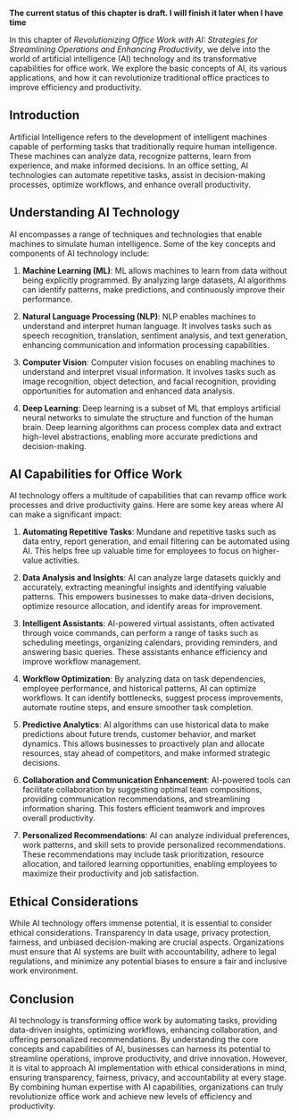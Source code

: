 **The current status of this chapter is draft. I will finish it later when I have time**

In this chapter of *Revolutionizing Office Work with AI: Strategies for Streamlining Operations and Enhancing Productivity*, we delve into the world of artificial intelligence (AI) technology and its transformative capabilities for office work. We explore the basic concepts of AI, its various applications, and how it can revolutionize traditional office practices to improve efficiency and productivity.

Introduction
------------

Artificial Intelligence refers to the development of intelligent machines capable of performing tasks that traditionally require human intelligence. These machines can analyze data, recognize patterns, learn from experience, and make informed decisions. In an office setting, AI technologies can automate repetitive tasks, assist in decision-making processes, optimize workflows, and enhance overall productivity.

Understanding AI Technology
---------------------------

AI encompasses a range of techniques and technologies that enable machines to simulate human intelligence. Some of the key concepts and components of AI technology include:

1. **Machine Learning (ML)**: ML allows machines to learn from data without being explicitly programmed. By analyzing large datasets, AI algorithms can identify patterns, make predictions, and continuously improve their performance.

2. **Natural Language Processing (NLP)**: NLP enables machines to understand and interpret human language. It involves tasks such as speech recognition, translation, sentiment analysis, and text generation, enhancing communication and information processing capabilities.

3. **Computer Vision**: Computer vision focuses on enabling machines to understand and interpret visual information. It involves tasks such as image recognition, object detection, and facial recognition, providing opportunities for automation and enhanced data analysis.

4. **Deep Learning**: Deep learning is a subset of ML that employs artificial neural networks to simulate the structure and function of the human brain. Deep learning algorithms can process complex data and extract high-level abstractions, enabling more accurate predictions and decision-making.

AI Capabilities for Office Work
-------------------------------

AI technology offers a multitude of capabilities that can revamp office work processes and drive productivity gains. Here are some key areas where AI can make a significant impact:

1. **Automating Repetitive Tasks**: Mundane and repetitive tasks such as data entry, report generation, and email filtering can be automated using AI. This helps free up valuable time for employees to focus on higher-value activities.

2. **Data Analysis and Insights**: AI can analyze large datasets quickly and accurately, extracting meaningful insights and identifying valuable patterns. This empowers businesses to make data-driven decisions, optimize resource allocation, and identify areas for improvement.

3. **Intelligent Assistants**: AI-powered virtual assistants, often activated through voice commands, can perform a range of tasks such as scheduling meetings, organizing calendars, providing reminders, and answering basic queries. These assistants enhance efficiency and improve workflow management.

4. **Workflow Optimization**: By analyzing data on task dependencies, employee performance, and historical patterns, AI can optimize workflows. It can identify bottlenecks, suggest process improvements, automate routine steps, and ensure smoother task completion.

5. **Predictive Analytics**: AI algorithms can use historical data to make predictions about future trends, customer behavior, and market dynamics. This allows businesses to proactively plan and allocate resources, stay ahead of competitors, and make informed strategic decisions.

6. **Collaboration and Communication Enhancement**: AI-powered tools can facilitate collaboration by suggesting optimal team compositions, providing communication recommendations, and streamlining information sharing. This fosters efficient teamwork and improves overall productivity.

7. **Personalized Recommendations**: AI can analyze individual preferences, work patterns, and skill sets to provide personalized recommendations. These recommendations may include task prioritization, resource allocation, and tailored learning opportunities, enabling employees to maximize their productivity and job satisfaction.

Ethical Considerations
----------------------

While AI technology offers immense potential, it is essential to consider ethical considerations. Transparency in data usage, privacy protection, fairness, and unbiased decision-making are crucial aspects. Organizations must ensure that AI systems are built with accountability, adhere to legal regulations, and minimize any potential biases to ensure a fair and inclusive work environment.

Conclusion
----------

AI technology is transforming office work by automating tasks, providing data-driven insights, optimizing workflows, enhancing collaboration, and offering personalized recommendations. By understanding the core concepts and capabilities of AI, businesses can harness its potential to streamline operations, improve productivity, and drive innovation. However, it is vital to approach AI implementation with ethical considerations in mind, ensuring transparency, fairness, privacy, and accountability at every stage. By combining human expertise with AI capabilities, organizations can truly revolutionize office work and achieve new levels of efficiency and productivity.
